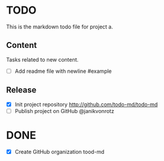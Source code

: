 # TODO

This is the markdown todo file for project a.

## Content

Tasks related to new content.

- [ ] Add readme file with newline #example

## Release

- [x] Init project repository
      http://github.com/todo-md/todo-md
- [ ] Publish project on GitHub @janikvonrotz

# DONE

- [x] Create GitHub organization tood-md
